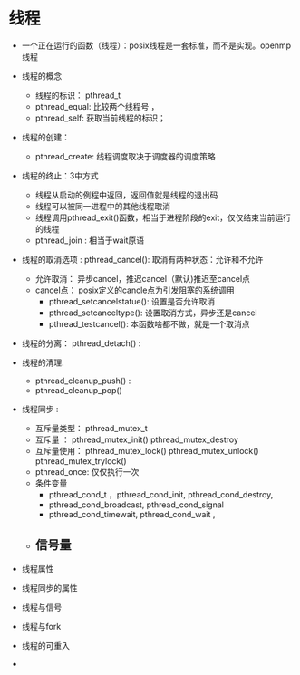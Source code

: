 # 线程  
+ 一个正在运行的函数（线程）：posix线程是一套标准，而不是实现。openmp线程
+ 线程的概念
    - 线程的标识： pthread_t  
    - pthread_equal: 比较两个线程号 ，
    - pthread_self: 获取当前线程的标识；
+ 线程的创建：
    - pthread_create: 线程调度取决于调度器的调度策略 
+ 线程的终止：3中方式 
    - 线程从启动的例程中返回，返回值就是线程的退出码
    - 线程可以被同一进程中的其他线程取消
    - 线程调用pthread_exit()函数，相当于进程阶段的exit，仅仅结束当前运行的线程
    - pthread_join   : 相当于wait原语
+ 线程的取消选项 : pthread_cancel(): 取消有两种状态：允许和不允许
    - 允许取消： 异步cancel，推迟cancel（默认)推迟至cancel点
    - cancel点： posix定义的cancle点为引发阻塞的系统调用 
        - pthread_setcancelstatue(): 设置是否允许取消
        - pthread_setcanceltype(): 设置取消方式，异步还是cancel
        - pthread_testcancel(): 本函数啥都不做，就是一个取消点  
+ 线程的分离： pthread_detach() : 

+ 线程的清理:
    - pthread_cleanup_push() : 
    - pthread_cleanup_pop() 
+ 线程同步 : 
    - 互斥量类型： pthread_mutex_t 
    - 互斥量 ： pthread_mutex_init()  pthread_mutex_destroy 
    - 互斥量使用： pthread_mutex_lock()  pthread_mutex_unlock()  pthread_mutex_trylock()  
    - pthread_once: 仅仅执行一次
    - 条件变量
        - pthread_cond_t ，pthread_cond_init, pthread_cond_destroy, 
        - pthread_cond_broadcast, pthread_cond_signal 
        - pthread_cond_timewait, pthread_cond_wait ,
    - 信号量 
        - 

+ 线程属性  
+ 线程同步的属性
+ 线程与信号
+ 线程与fork
+ 线程的可重入  
+ 